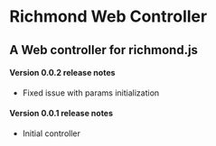 Richmond Web Controller
========================

A Web controller for richmond.js
-----------------------------------------------

#### Version 0.0.2 release notes

* Fixed issue with params initialization

#### Version 0.0.1 release notes

* Initial controller

